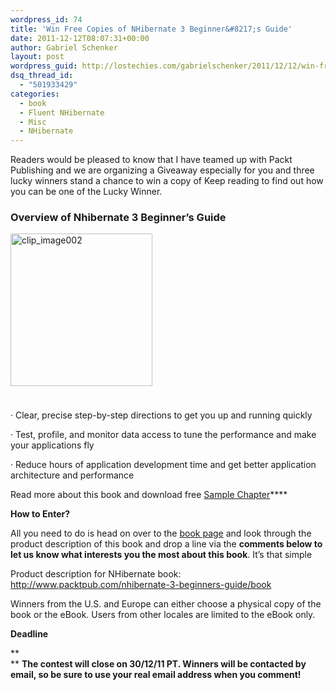 ```yaml
---
wordpress_id: 74
title: 'Win Free Copies of NHibernate 3 Beginner&#8217;s Guide'
date: 2011-12-12T08:07:31+00:00
author: Gabriel Schenker
layout: post
wordpress_guid: http://lostechies.com/gabrielschenker/2011/12/12/win-free-copies-of-nhibernate-3-beginners-guide/
dsq_thread_id:
  - "501933429"
categories:
  - book
  - Fluent NHibernate
  - Misc
  - NHibernate
---
```

Readers would be pleased to know that I have teamed up with Packt Publishing and we are organizing a Giveaway especially for you and three lucky winners stand a chance to win a copy of Keep reading to find out how you can be one of the Lucky Winner. 

### Overview of Nhibernate 3 Beginner&#8217;s Guide

[<img style="background-image: none; border-bottom: 0px; border-left: 0px; margin: 0px 0px 24px; padding-left: 0px; padding-right: 0px; display: inline; border-top: 0px; border-right: 0px; padding-top: 0px" title="clip_image002" border="0" alt="clip_image002" src="https://lostechies.com/content/gabrielschenker/uploads/2011/12/clip_image002_thumb.jpg" width="227" height="244" />](https://lostechies.com/content/gabrielschenker/uploads/2011/12/clip_image002.jpg) 

· Clear, precise step-by-step directions to get you up and running quickly 

· Test, profile, and monitor data access to tune the performance and make your applications fly 

· Reduce hours of application development time and get better application architecture and performance 

Read more about this book and download free [Sample Chapter](http://www.packtpub.com/sites/default/files/6020OS-Chapter-3-Creating-a-%20Model.pdf?utm_source=packtpub&utm_medium=free&utm_campaign=pdf)**** 

**How to Enter?** 

All you need to do is head on over to the [book page](http://www.packtpub.com/nhibernate-3-beginners-guide/book) and look through the product description of this book and drop a line via the **comments below to let us know what interests you the most about this book**. It’s that simple 

Product description for NHibernate book: http://www.packtpub.com/nhibernate-3-beginners-guide/book 

Winners from the U.S. and Europe can either choose a physical copy of the book or the eBook. Users from other locales are limited to the eBook only. 

**Deadline** 

**  
** **The contest will close on 30/12/11 PT. Winners will be contacted by email, so be sure to use your real email address when you comment!**